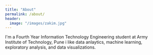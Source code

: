 ```yaml
---
title: "About"
permalink: /about/
header:
  image: "/images/zakim.jpg"
---
```


I'm a Fourth Year Information Technology Engineering student at Army Institute of Technology, Pune i like  data anlaytics, machine learning, exploratory analysis, and data visualizations.

